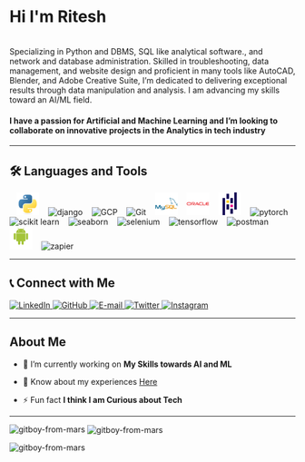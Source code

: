 # Hi I'm Ritesh


<br>Specializing in Python and DBMS, SQL like analytical software., and network and database administration. Skilled in troubleshooting, data management, and website design and proficient in many tools like AutoCAD, Blender, and Adobe Creative Suite, I’m dedicated to delivering exceptional results through data manipulation and analysis. I am advancing my skills toward an AI/ML field.<br>

  <h4 align="left">I have a passion for Artificial and Machine Learning and I’m looking to collaborate on innovative projects in the Analytics in tech industry</h4>


---
## 🛠️ Languages and Tools
  <p align="left">

  <img width="8" />
  <img src="https://raw.githubusercontent.com/devicons/devicon/master/icons/python/python-original.svg" height="40" alt="python" />
  
  <img width="8" />
  <img src="https://cdn.worldvectorlogo.com/logos/django.svg" height="40" alt="django" />

  <img width="8" />
  <img src="https://www.vectorlogo.zone/logos/google_cloud/google_cloud-icon.svg" height="40" alt="GCP" />

  <img width="8" />
  <img src="https://www.vectorlogo.zone/logos/git-scm/git-scm-icon.svg" height="40" alt="Git" />

  <img width="8" />
  <img src="https://raw.githubusercontent.com/devicons/devicon/master/icons/mysql/mysql-original-wordmark.svg" height="40" alt="MySql" />

  <img width="8" />
  <img src="https://raw.githubusercontent.com/devicons/devicon/master/icons/oracle/oracle-original.svg" height="40" alt="Oracle" />

  <img width="8" />
  <img src="https://raw.githubusercontent.com/devicons/devicon/2ae2a900d2f041da66e950e4d48052658d850630/icons/pandas/pandas-original.svg" height="40" alt="pandas" />

  <img width="8" />
  <img src="https://www.vectorlogo.zone/logos/pytorch/pytorch-icon.svg" height="40" alt="pytorch" />

  <img width="8" />
  <img src="https://upload.wikimedia.org/wikipedia/commons/0/05/Scikit_learn_logo_small.svg" height="40" alt="scikit learn" />

  <img width="8" />
  <img src="https://seaborn.pydata.org/_images/logo-mark-lightbg.svg" height="40" alt="seaborn" />

  <img width="8" />
  <img src="https://raw.githubusercontent.com/detain/svg-logos/780f25886640cef088af994181646db2f6b1a3f8/svg/selenium-logo.svg" height="40" alt="selenium" />

  <img width="8" />
  <img src="https://www.vectorlogo.zone/logos/tensorflow/tensorflow-icon.svg" height="40" alt="tensorflow" />
  
  <img width="8" />
  <img src="https://www.vectorlogo.zone/logos/getpostman/getpostman-icon.svg" height="40" alt="postman" />

  <img width="8" />
  <img src="https://raw.githubusercontent.com/devicons/devicon/master/icons/android/android-original-wordmark.svg" height="40" alt="Android" />

   <img width="8" />
  <img src="https://www.vectorlogo.zone/logos/zapier/zapier-icon.svg" height="40" alt="zapier" />

</p>


---

## 📞 Connect with Me


<p>
  <a href="https://linkedin.com/ritesh-dangi-4a4612273/" target="_blank" >
    <img src="https://img.shields.io/badge/LinkedIn-blue?style=for-the-badge&logo=linkedin" alt="LinkedIn" />
  </a>
  <a href="https://github.com/GITBoy-from-mars" target="_blank">
    <img src="https://img.shields.io/badge/GitHub-black?style=for-the-badge&logo=github" alt="GitHub" />
  </a>
  <a href="mailto:riteshrajpoot0007@gmail.com" target="_blank">
    <img src="https://img.shields.io/badge/Email-red?style=for-the-badge&logo=gmail" alt="E-mail"  />
  </a>
   <a href="https://twitter.com/@ritsh_05" target="_blank" >
    <img src="https://img.shields.io/badge/Twitter-skyblue?style=for-the-badge&logo=twitter" alt="Twitter" />
  </a>
   <a href="https://instagram.com/__.singh_05" target="_blank" >
    <img src="https://img.shields.io/badge/Instagram-orange?style=for-the-badge&logo=Instagram" alt="Instagram" />
  </a>
</p>



---


## About Me

- 🔭 I’m currently working on **My Skills towards AI and ML**

- 📄 Know about my experiences [Here](https://docs.google.com/document/d/1ra5P5iIDDgqAZtblxHFDylIwYiCC5fqg476ulJr-kkM/edit?usp=sharing)

- ⚡ Fun fact **I think I am Curious about Tech**



---



<p><img align="left" src="https://github-readme-stats.vercel.app/api/top-langs?username=gitboy-from-mars&show_icons=true&locale=en&layout=compact" alt="gitboy-from-mars" /></p>

<p>&nbsp;<img align="center" src="https://github-readme-stats.vercel.app/api?username=gitboy-from-mars&show_icons=true&locale=en" alt="gitboy-from-mars" /></p>

<p align="left"> <img src="https://komarev.com/ghpvc/?username=gitboy-from-mars&label=Profile%20views&color=0e75b6&style=flat" alt="gitboy-from-mars" /> </p>
